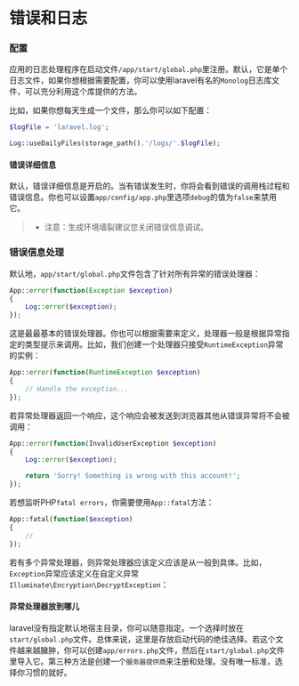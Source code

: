 # 错误和日志

### 配置
应用的日志处理程序在启动文件`/app/start/global.php`里注册。默认，它是单个日志文件，如果你想根据需要配置，你可以使用laravel有名的`Monolog`日志库文件，可以充分利用这个库提供的方法。

比如，如果你想每天生成一个文件，那么你可以如下配置：
```php
$logFile = 'laravel.log';

Log::useDailyFiles(storage_path().'/logs/'.$logFile);
```

#### 错误详细信息
默认，错误详细信息是开启的。当有错误发生时，你将会看到错误的调用栈过程和错误信息。你也可以设置`app/config/app.php`里选项`debug`的值为`false`来禁用它。
>* 注意：生成环境墙裂建议您关闭错误信息调试。

### 错误信息处理
默认地，`app/start/global.php`文件包含了针对所有异常的错误处理器：
```php
App::error(function(Exception $exception)
{
    Log::error($exception);
});
```

这是最最基本的错误处理器。你也可以根据需要来定义，处理器一般是根据异常指定的类型提示来调用。比如，我们创建一个处理器只接受`RuntimeException`异常的实例：
```php
App::error(function(RuntimeException $exception)
{
    // Handle the exception...
});
```
若异常处理器返回一个响应，这个响应会被发送到浏览器其他从错误异常将不会被调用：
```php
App::error(function(InvalidUserException $exception)
{
    Log::error($exception);

    return 'Sorry! Something is wrong with this account!';
});
```
若想监听PHP`fatal errors`，你需要使用`App::fatal`方法：
```php
App::fatal(function($exception)
{
    //
});
```
若有多个异常处理器，则异常处理器应该定义应该是从一般到具体。比如，`Exception`异常应该定义在自定义异常`Illuminate\Encryption\DecryptException`：

#### 异常处理器放到哪儿
laravel没有指定默认地宿主目录，你可以随意指定。一个选择时放在`start/global.php`文件。总体来说，这里是存放启动代码的绝佳选择。若这个文件越来越臃肿，你可以创建`app/errors.php`文件，然后在`start/global.php`文件里导入它。第三种方法是创建一个`服务器提供商`来注册和处理。没有唯一标准，选择你习惯的就好。



















